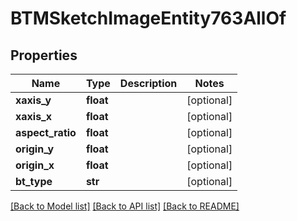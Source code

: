 # BTMSketchImageEntity763AllOf

## Properties
Name | Type | Description | Notes
------------ | ------------- | ------------- | -------------
**xaxis_y** | **float** |  | [optional] 
**xaxis_x** | **float** |  | [optional] 
**aspect_ratio** | **float** |  | [optional] 
**origin_y** | **float** |  | [optional] 
**origin_x** | **float** |  | [optional] 
**bt_type** | **str** |  | [optional] 

[[Back to Model list]](../README.md#documentation-for-models) [[Back to API list]](../README.md#documentation-for-api-endpoints) [[Back to README]](../README.md)


